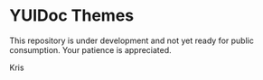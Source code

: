 # YUIDoc Themes

This repository is under development and not yet ready for public consumption. Your patience is appreciated.

Kris